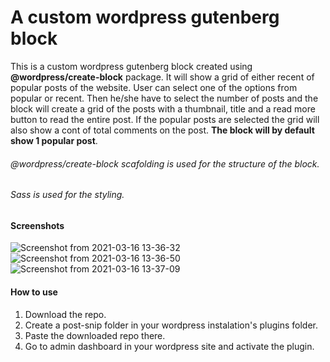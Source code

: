 # A custom wordpress gutenberg block

This is a custom wordpress gutenberg block created using **@wordpress/create-block** package. It will show a grid of either recent of popular posts of the website. User can select one of the options from popular or recent. Then he/she have to select the number of posts and the block will create a grid of the posts with a thumbnail, title and a read more button to read the entire post. If the popular posts are selected the grid will also show a cont of total comments on the post.
**The block will by default show 1 popular post**.

###### @wordpress/create-block scafolding is used for the structure of the block.
###### Sass is used for the styling.

#### Screenshots

![Screenshot from 2021-03-16 13-36-32](https://user-images.githubusercontent.com/22026768/111275924-bb27e800-865c-11eb-81ec-af0a93ec7b75.png)
![Screenshot from 2021-03-16 13-36-50](https://user-images.githubusercontent.com/22026768/111275928-bbc07e80-865c-11eb-9ba2-e5bd304b2fd5.png)
![Screenshot from 2021-03-16 13-37-09](https://user-images.githubusercontent.com/22026768/111275932-bc591500-865c-11eb-8cbe-45b51f309e7e.png)


#### How to use
1. Download the repo.
2. Create a post-snip folder in your wordpress instalation's plugins folder.
3. Paste the downloaded repo there.
4. Go to admin dashboard in your wordpress site and activate the plugin.
